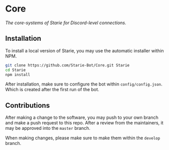 # Core

*The core-systems of Starie for Discord-level connections.*

## Installation

To install a local version of Starie, you may use the automatic installer within NPM.

```bash
git clone https://github.com/Starie-Bot/Core.git Starie
cd Starie
npm install
```

After installation, make sure to configure the bot within `config/config.json`. Which is created after the first run of the bot.

## Contributions

After making a change to the software, you may push to your own branch and make a push request to this repo. After a review from the maintainers, it may be approved into the `master` branch.

When making changes, please make sure to make them within the `develop` branch.
